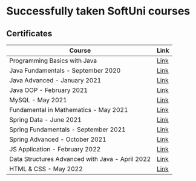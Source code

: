 # Successfully taken SoftUni courses 

**<h2>Certificates</h2>**

|**Course**|**Link**| 
|---|---|
<a> Programming Basics with Java  </a>   | <a href="https://softuni.bg/certificates/details/85328/d2450203"> Link</a> |
<a> Java Fundamentals - September 2020  </a>   | <a href="https://softuni.bg/certificates/details/96682/b9aaefc5"> Link</a> |
<a> Java Advanced - January 2021  </a>   | <a href="https://softuni.bg/certificates/details/98521/cf516be3"> Link</a> |
<a> Java OOP - February 2021  </a>   | <a href="https://softuni.bg/certificates/details/104116/9ed41500"> Link</a> |
<a> MySQL - May 2021 </a> | <a href="https://softuni.bg/certificates/details/107757/b28f519e"> Link</a> |
<a> Fundamental in Mathematics - May 2021 </a> | <a href="https://softuni.bg/certificates/details/108784/043a7c0f"> Link</a> |
<a> Spring Data - June 2021 </a> | <a href="https://softuni.bg/certificates/details/110084/8ad0dbe4"> Link</a> |
<a> Spring Fundamentals - September 2021 </a> | <a href="https://softuni.bg/certificates/details/122193/2bef6cbd"> Link</a> |
<a> Spring Advanced - October 2021 </a> | <a href="https://softuni.bg/certificates/details/122627/72171837"> Link</a> |
<a> JS Application - February 2022 </a> | <a href="https://softuni.bg/Certificates/Details/130306/059b1f47"> Link</a> |
<a> Data Structures Advanced with Java - April 2022 </a> | <a href="https://softuni.bg/certificates/details/133541/16e577bd"> Link</a> |
<a> HTML & CSS - May 2022 </a> | <a href="https://softuni.bg/certificates/details/136935/337fe012"> Link</a> |
